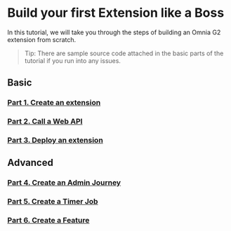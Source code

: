 # Build your first Extension like a Boss

In this tutorial, we will take you through the steps of building an Omnia G2 extension from scratch.

>Tip: There are sample source code attached in the basic parts of the tutorial if you run into any issues.

## Basic

### [Part 1. Create an extension](./create-extension#create-an-extension)

### [Part 2. Call a Web API](./call-web-api#call-a-web-api)

### [Part 3. Deploy an extension](./deploy-extension#deploy-an-extension)

## Advanced

### [Part 4. Create an Admin Journey](./create-admin-journey#create-an-admin-journey)

### [Part 5. Create a Timer Job](./create-timer-job#create-a-timer-job)

### [Part 6. Create a Feature](./create-feature#create-a-feature)
